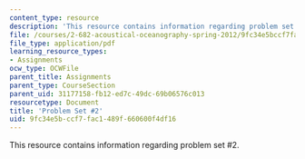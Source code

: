 ```yaml
---
content_type: resource
description: 'This resource contains information regarding problem set #2.'
file: /courses/2-682-acoustical-oceanography-spring-2012/9fc34e5bccf7fac1489f660600f4df16_MIT2_682S12_Homework2.pdf
file_type: application/pdf
learning_resource_types:
- Assignments
ocw_type: OCWFile
parent_title: Assignments
parent_type: CourseSection
parent_uid: 31177158-fb12-ed7c-49dc-69b06576c013
resourcetype: Document
title: 'Problem Set #2'
uid: 9fc34e5b-ccf7-fac1-489f-660600f4df16
---
```

This resource contains information regarding problem set #2.

